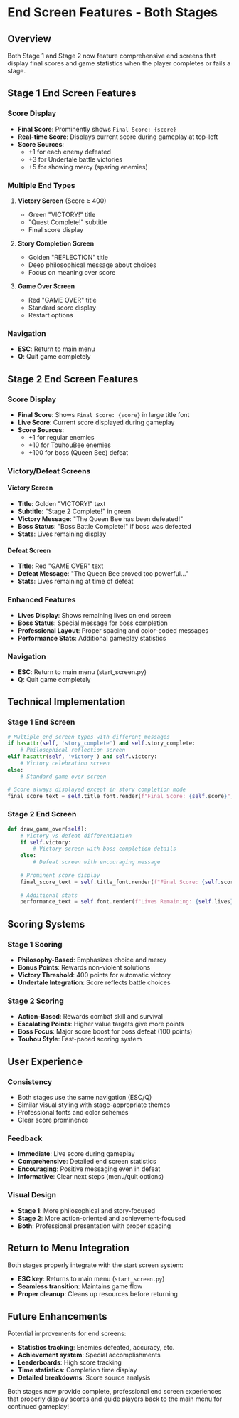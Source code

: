 # End Screen Features - Both Stages

## Overview
Both Stage 1 and Stage 2 now feature comprehensive end screens that display final scores and game statistics when the player completes or fails a stage.

## Stage 1 End Screen Features

### Score Display
- **Final Score**: Prominently shows `Final Score: {score}` 
- **Real-time Score**: Displays current score during gameplay at top-left
- **Score Sources**: 
  - +1 for each enemy defeated
  - +3 for Undertale battle victories
  - +5 for showing mercy (sparing enemies)

### Multiple End Types
1. **Victory Screen** (Score ≥ 400)
   - Green "VICTORY!" title
   - "Quest Complete!" subtitle
   - Final score display

2. **Story Completion Screen**
   - Golden "REFLECTION" title
   - Deep philosophical message about choices
   - Focus on meaning over score

3. **Game Over Screen**
   - Red "GAME OVER" title
   - Standard score display
   - Restart options

### Navigation
- **ESC**: Return to main menu
- **Q**: Quit game completely

## Stage 2 End Screen Features

### Score Display
- **Final Score**: Shows `Final Score: {score}` in large title font
- **Live Score**: Current score displayed during gameplay
- **Score Sources**:
  - +1 for regular enemies
  - +10 for TouhouBee enemies
  - +100 for boss (Queen Bee) defeat

### Victory/Defeat Screens

#### Victory Screen
- **Title**: Golden "VICTORY!" text
- **Subtitle**: "Stage 2 Complete!" in green
- **Victory Message**: "The Queen Bee has been defeated!"
- **Boss Status**: "Boss Battle Complete!" if boss was defeated
- **Stats**: Lives remaining display

#### Defeat Screen  
- **Title**: Red "GAME OVER" text
- **Defeat Message**: "The Queen Bee proved too powerful..."
- **Stats**: Lives remaining at time of defeat

### Enhanced Features
- **Lives Display**: Shows remaining lives on end screen
- **Boss Status**: Special message for boss completion
- **Professional Layout**: Proper spacing and color-coded messages
- **Performance Stats**: Additional gameplay statistics

### Navigation
- **ESC**: Return to main menu (start_screen.py)
- **Q**: Quit game completely

## Technical Implementation

### Stage 1 End Screen
```python
# Multiple end screen types with different messages
if hasattr(self, 'story_complete') and self.story_complete:
    # Philosophical reflection screen
elif hasattr(self, 'victory') and self.victory:
    # Victory celebration screen  
else:
    # Standard game over screen

# Score always displayed except in story completion mode
final_score_text = self.title_font.render(f"Final Score: {self.score}", True, "white")
```

### Stage 2 End Screen  
```python
def draw_game_over(self):
    # Victory vs defeat differentiation
    if self.victory:
        # Victory screen with boss completion details
    else:
        # Defeat screen with encouraging message
        
    # Prominent score display
    final_score_text = self.title_font.render(f"Final Score: {self.score}", True, 'white')
    
    # Additional stats
    performance_text = self.font.render(f"Lives Remaining: {self.lives}", True, (200, 200, 255))
```

## Scoring Systems

### Stage 1 Scoring
- **Philosophy-Based**: Emphasizes choice and mercy
- **Bonus Points**: Rewards non-violent solutions
- **Victory Threshold**: 400 points for automatic victory
- **Undertale Integration**: Score reflects battle choices

### Stage 2 Scoring
- **Action-Based**: Rewards combat skill and survival
- **Escalating Points**: Higher value targets give more points
- **Boss Focus**: Major score boost for boss defeat (100 points)
- **Touhou Style**: Fast-paced scoring system

## User Experience

### Consistency
- Both stages use the same navigation (ESC/Q)
- Similar visual styling with stage-appropriate themes
- Professional fonts and color schemes
- Clear score prominence

### Feedback
- **Immediate**: Live score during gameplay
- **Comprehensive**: Detailed end screen statistics  
- **Encouraging**: Positive messaging even in defeat
- **Informative**: Clear next steps (menu/quit options)

### Visual Design
- **Stage 1**: More philosophical and story-focused
- **Stage 2**: More action-oriented and achievement-focused
- **Both**: Professional presentation with proper spacing

## Return to Menu Integration
Both stages properly integrate with the start screen system:
- **ESC key**: Returns to main menu (`start_screen.py`)
- **Seamless transition**: Maintains game flow
- **Proper cleanup**: Cleans up resources before returning

## Future Enhancements
Potential improvements for end screens:
- **Statistics tracking**: Enemies defeated, accuracy, etc.
- **Achievement system**: Special accomplishments
- **Leaderboards**: High score tracking
- **Time statistics**: Completion time display
- **Detailed breakdowns**: Score source analysis

Both stages now provide complete, professional end screen experiences that properly display scores and guide players back to the main menu for continued gameplay!
